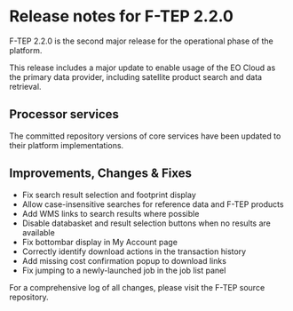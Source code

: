 # Release notes for F-TEP 2.2.0

F-TEP 2.2.0 is the second major release for the operational phase of the
platform.

This release includes a major update to enable usage of the EO Cloud as
the primary data provider, including satellite product search and data
retrieval.

## Processor services

The committed repository versions of core services have been updated to
their platform implementations.

## Improvements, Changes &amp; Fixes

* Fix search result selection and footprint display
* Allow case-insensitive searches for reference data and F-TEP products
* Add WMS links to search results where possible
* Disable databasket and result selection buttons when no results are available
* Fix bottombar display in My Account page
* Correctly identify download actions in the transaction history
* Add missing cost confirmation popup to download links
* Fix jumping to a newly-launched job in the job list panel

For a comprehensive log of all changes, please visit the F-TEP source
repository.
